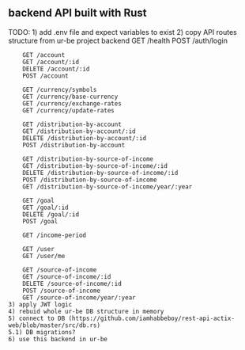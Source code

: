 ## backend API built with Rust

TODO: 
    1) add .env file and expect variables to exist
    2) copy API routes structure from ur-be project backend
        GET /health
        POST /auth/login

        GET /account 
        GET /account/:id
        DELETE /account/:id
        POST /account

        GET /currency/symbols
        GET /currency/base-currency
        GET /currency/exchange-rates
        GET /currency/update-rates

        GET /distribution-by-account 
        GET /distribution-by-account/:id
        DELETE /distribution-by-account/:id
        POST /distribution-by-account

        GET /distribution-by-source-of-income 
        GET /distribution-by-source-of-income/:id
        DELETE /distribution-by-source-of-income/:id
        POST /distribution-by-source-of-income
        GET /distribution-by-source-of-income/year/:year

        GET /goal 
        GET /goal/:id
        DELETE /goal/:id
        POST /goal

        GET /income-period

        GET /user
        GET /user/me

        GET /source-of-income 
        GET /source-of-income/:id
        DELETE /source-of-income/:id
        POST /source-of-income
        GET /source-of-income/year/:year
    3) apply JWT logic
    4) rebuid whole ur-be DB structure in memory
    5) connect to DB (https://github.com/iamhabbeboy/rest-api-actix-web/blob/master/src/db.rs)
    5.1) DB migrations?
    6) use this backend in ur-be 